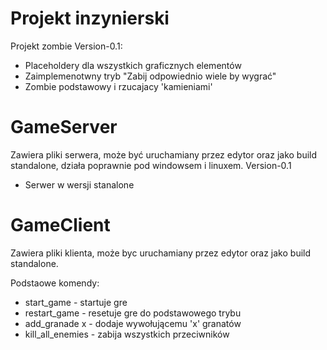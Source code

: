 # Projekt inzynierski
Projekt zombie 
Version-0.1:
* Placeholdery dla wszystkich graficznych elementów
* Zaimplemenotwny tryb "Zabij odpowiednio wiele by wygrać"
* Zombie podstawowy i rzucajacy 'kamieniami'


# GameServer
Zawiera pliki serwera, może być uruchamiany przez edytor oraz jako build standalone, działa poprawnie pod windowsem i linuxem.
Version-0.1
* Serwer w wersji stanalone

# GameClient
Zawiera pliki klienta, może byc uruchamiany przez edytor oraz jako build standalone.

Podstaowe komendy:
  * start_game - startuje gre
  * restart_game - resetuje gre do podstawowego trybu
  * add_granade x  -  dodaje wywołującemu 'x' granatów
  * kill_all_enemies - zabija wszystkich przeciwników
